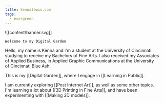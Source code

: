 ```yaml
---
title: kennalewis.com
tags:
  - evergreen
---
```

![[content/banner.svg]]

```poetry
Welcome to my Digital Garden
```

Hello, my name is Kenna and I'm a student at the University of Cincinnati studying to receive my Bachelors of Fine Arts. I also received my Associates of Applied Business, in Applied Graphic Communications at the University of Cincinnati Blue Ash.

This is my [[Digital Garden]], where I engage in [[Learning in Public]].

I am currently exploring [[Post Internet Art]], as well as some other topics. I'm learning a lot about [[3D Printing in Fine Arts]], and have been experimenting with [[Making 3D models]]. 
